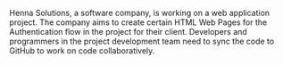 Henna Solutions, a software company, is working on a web application project. The company aims to create certain HTML Web Pages for the Authentication flow in the project for their client. Developers and programmers in the project development team need to sync the code to GitHub to work on code collaboratively.

